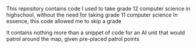 This repository contains code I used to take grade 12 computer science in highschool, without the need for taking grade 11 computer science
In essence, this code allowed me to skip a grade

It contains nothing more than a snippet of code for an AI unit that would patrol around the map, given pre-placed patrol points
